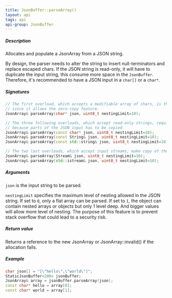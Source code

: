 ```yaml
---
title: JsonBuffer::parseArray()
layout: api
tags: api
api-group: JsonBuffer
---
```


##### Description
Allocates and populate a JsonArray from a JSON string.

By design, the parser needs to alter the string to insert null-terminators and replace escaped chars.
If the JSON string is read-only, it will have to duplicate the input string, this consume more space in the `JsonBuffer`.
Therefore, it's recommended to have a JSON input in a `char[]` or a `char*`.

##### Signatures
```c++
// The first overload, which accepts a modifiable array of chars, is the most efficient
// since it allows the zero-copy feature.
JsonArray& parseArray(char* json, uint8_t nestingLimit=10);

// The three following overloads, which accept read-only strings, require a bigger JsonBuffer
// because parts of the JSON input has to be copied.
JsonArray& parseArray(const char* json, uint8_t nestingLimit=10);
JsonArray& parseArray(const String& json, uint8_t nestingLimit=10);
JsonArray& parseArray(const std::string& json, uint8_t nestingLimit=10);

// The two last overloads, which accept input streams, make copy of the input too.
JsonArray& parseArray(Stream& json, uint8_t nestingLimit=10);
JsonArray& parseArray(std::istream& json, uint8_t nestingLimit=10);
```

##### Arguments

`json` is the input string to be parsed.

`nestingLimit` specifies the maximum level of nesting allowed in the JSON string.
If set to `0`, only a flat array can be parsed.
If set to `1`, the object can contain nested arrays or objects but only 1 level deep.
And bigger values will allow more level of nesting.
The purpose of this feature is to prevent stack overflow that could lead to a security risk.

##### Return value
Returns a reference to the new JsonArray or JsonArray::invalid() if the allocation fails.

##### Example

```c++
char json[] = "[\"hello\",\"world\"]";
StaticJsonBuffer<200> jsonBuffer;
JsonArray& array = jsonBuffer.parseArray(json);
const char* hello = array[0];
const char* world = array[1];
```
